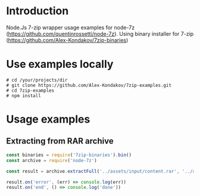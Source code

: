 # Introduction

Node.Js 7-zip wrapper usage examples for node-7z (https://github.com/quentinrossetti/node-7z).
Using binary installer for 7-zip (https://github.com/Alex-Kondakov/7zip-binaries)

# Use examples locally

```shell
# cd /your/projects/dir
# git clone https://github.com/Alex-Kondakov/7zip-examples.git
# cd 7zip-examples
# npm install
```

# Usage examples

## Extracting from RAR archive

```javascript
const binaries = require('7zip-binaries').bin()
const archive = require('node-7z')

const result = archive.extractFull('../assets/input/content.rar', '../assets/output', {$bin: binaries})

result.on('error', (err) => console.log(err))
result.on('end', () => console.log('done'))
```